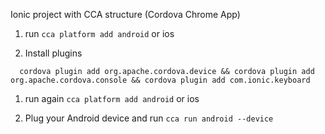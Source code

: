Ionic project with CCA structure (Cordova Chrome App)

1. run `cca platform add android` or ios

1. Install plugins

  ```shell
    cordova plugin add org.apache.cordova.device && cordova plugin add org.apache.cordova.console && cordova plugin add com.ionic.keyboard
  ```
1. run again `cca platform add android` or ios

1. Plug your Android device and run `cca run android --device`
